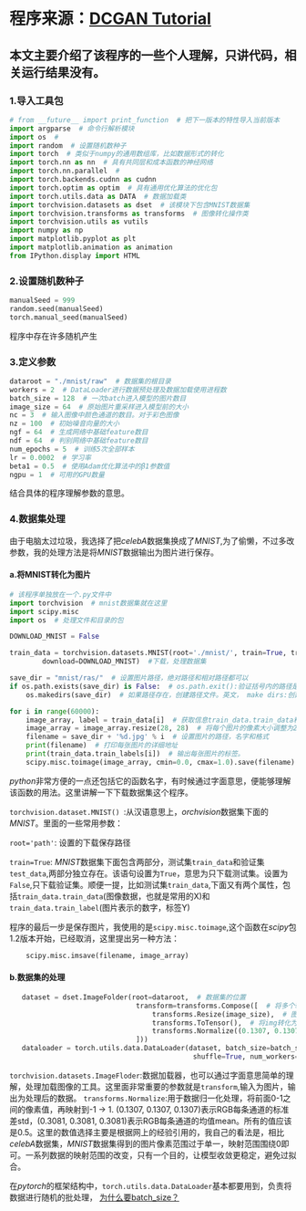 # 程序来源：[DCGAN Tutorial](https://pytorch.org/tutorials/beginner/dcgan_faces_tutorial.html)
## 本文主要介绍了该程序的一些个人理解，只讲代码，相关运行结果没有。

### 1.导入工具包
```python
# from __future__ import print_function  # 把下一版本的特性导入当前版本
import argparse  # 命令行解析模块
import os  #
import random  # 设置随机数种子
import torch  # 类似于numpy的通用数组库，比如数据形式的转化
import torch.nn as nn  # 具有共同层和成本函数的神经网络
import torch.nn.parallel  #
import torch.backends.cudnn as cudnn
import torch.optim as optim  # 具有通用优化算法的优化包
import torch.utils.data as DATA  # 数据加载类
import torchvision.datasets as dset  # 该模块下包含MNIST数据集
import torchvision.transforms as transforms  # 图像转化操作类
import torchvision.utils as vutils
import numpy as np
import matplotlib.pyplot as plt
import matplotlib.animation as animation
from IPython.display import HTML
```
### 2.设置随机数种子

```python
manualSeed = 999
random.seed(manualSeed)
torch.manual_seed(manualSeed)
```
程序中存在许多随机产生

### 3.定义参数
```python
dataroot = "./mnist/raw"  # 数据集的根目录
workers = 2  # DataLoader进行数据预处理及数据加载使用进程数
batch_size = 128  # 一次batch进入模型的图片数目
image_size = 64  # 原始图片重采样进入模型前的大小
nc = 3  # 输入图像中颜色通道的数目。对于彩色图像
nz = 100  # 初始噪音向量的大小
ngf = 64  # 生成网络中基础feature数目
ndf = 64  # 判别网络中基础feature数目
num_epochs = 5  # 训练5次全部样本
lr = 0.0002  # 学习率
beta1 = 0.5  # 使用Adam优化算法中的β1参数值
ngpu = 1  # 可用的GPU数量
```
结合具体的程序理解参数的意思。


### 4.数据集处理
由于电脑太过垃圾，我选择了把*celebA*数据集换成了*MNIST*,为了偷懒，不过多改参数，我的处理方法是将*MNIST*数据输出为图片进行保存。
#### a.将MNIST转化为图片
```python
# 该程序单独放在一个.py文件中
import torchvision  # mnist数据集就在这里
import scipy.misc
import os  # 处理文件和目录的包

DOWNLOAD_MNIST = False  

train_data = torchvision.datasets.MNIST(root='./mnist/', train=True, transform=torchvision.transforms.ToTensor(),
        download=DOWNLOAD_MNIST)  #下载，处理数据集

save_dir = "mnist/ras/"  # 设置图片路径，绝对路径和相对路径都可以
if os.path.exists(save_dir) is False:  # os.path.exit():验证括号内的路径是否存在，返回布尔值
    os.makedirs(save_dir)  # 如果路径存在，创建路径文件。英文， make dirs:创建目录

for i in range(60000):
    image_array, label = train_data[i]  # 获取信息train_data.train_data和train_data.train_label
    image_array = image_array.resize(28, 28)  # 将每个图片的像素大小调整为28 x 28
    filename = save_dir + '%d.jpg' % i  # 设置图片的路径，名字和格式
    print(filename)  # 打印每张图片的详细地址
    print(train_data.train_labels[i])  # 输出每张图片的标签。
    scipy.misc.toimage(image_array, cmin=0.0, cmax=1.0).save(filename)  # 保存图片  
```
*python*非常方便的一点还包括它的函数名字，有时候通过字面意思，便能够理解该函数的用法。这里讲解一下下载数据集这个程序。  

`torchvision.dataset.MNIST() `:从汉语意思上，*orchvision*数据集下面的*MNIST*。里面的一些常用参数：  

`root='path'`: 设置的下载保存路径  

`train=True`: *MNIST*数据集下面包含两部分，测试集`train_data`和验证集`test_data`,两部分独立存在。该语句设置为`True`，意思为只下载测试集。设置为`False`,只下载验证集。顺便一提，比如测试集`train_data`,下面又有两个属性，包括`train_data.train_data`(图像数据，也就是常用的X)和`train_data.train_label`(图片表示的数字，标签Y)

程序的最后一步是保存图片，我使用的是`scipy.misc.toimage`,这个函数在*scipy*包1.2版本开始，已经取消，这里提出另一种方法：
```python
    scipy.misc.imsave(filename, image_array)
```

#### b.数据集的处理
```python
   dataset = dset.ImageFolder(root=dataroot,  # 数据集的位置
                               transform=transforms.Compose([  # 将多个转换函数组合起来使用
                                   transforms.Resize(image_size),  # 图像扩大为64×64，默认双线性插值
                                   transforms.ToTensor(),  # 将img转化为tensor张量,由（H,W,C）->(C,H,W),像素自动压缩到0-1
                                   transforms.Normalize((0.1307, 0.1307, 0.1307), (0.3081, 0.3081, 0.3081)), 
                               ]))
   dataloader = torch.utils.data.DataLoader(dataset, batch_size=batch_size,  # 设置批大小
                                             shuffle=True, num_workers=workers)  # 打乱顺序，设置同时工作的子进程                            
```
`torchvision.datasets.ImageFloder`:数据加载器，也可以通过字面意思简单的理解，处理加载图像的工具。这里面非常重要的参数就是`transform`,输入为图片，输出为处理后的数据。  `transforms.Normalize`:用于数据归一化处理，将前面0-1之间的像素值，再映射到-1 -> 1.   (0.1307, 0.1307, 0.1307)表示RGB每条通道的标准差std，(0.3081, 0.3081, 0.3081)表示RGB每条通道的均值mean。所有的值应该是0.5。这里的数值选择主要是根据网上的经验引用的，我自己的看法是，相比*celebA*数据集，*MNIST*数据集得到的图片像素范围过于单一，映射范围围绕0即可。一系列数据的映射范围的改变，只有一个目的，让模型收敛更稳定，避免过拟合。

在*pytorch*的框架结构中，`torch.utils.data.DataLoader`基本都要用到，负责将数据进行随机的批处理， [为什么要batch_size？](https://blog.csdn.net/qq_42380515/article/details/87885996)

















